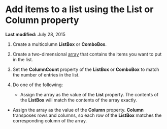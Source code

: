 
# Add items to a list using the List or Column property

 **Last modified:** July 28, 2015



1. Create a multicolumn  **ListBox** or **ComboBox**.
    
2. Create a two-dimensional  [array](b8bdf64f-5920-1ae9-16d0-b26d09524a30.md) that contains the items you want to put in the list.
    
3. Set the  **ColumnCount** property of the **ListBox** or **ComboBox** to match the number of entries in the list.
    
4. Do one of the following:
    
    
    
      - Assign the array as the value of the  **List** property. The contents of the **ListBox** will match the contents of the array exactly.
    
  - Assign the array as the value of the  **Column** property. **Column** transposes rows and columns, so each row of the **ListBox** matches the corresponding column of the array.
    

    
    

